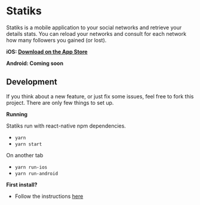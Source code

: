 Statiks
========

Statiks is a mobile application to your social networks and retrieve your details stats.
You can reload your networks and consult for each network how many followers you gained (or lost).

**iOS: [Download on the App Store](https://itunes.apple.com/app/statiks/id1082528737)**

**Android: Coming soon**

Development
-----------

If you think about a new feature, or just fix some issues, feel free to fork this project.
There are only few things to set up.

__Running__

Statiks run with react-native npm dependencies.

* `yarn`
* `yarn start`

On another tab

* `yarn run-ios`
* `yarn run-android`

__First install?__

* Follow the instructions [here](http://facebook.github.io/react-native/docs/getting-started.html)
